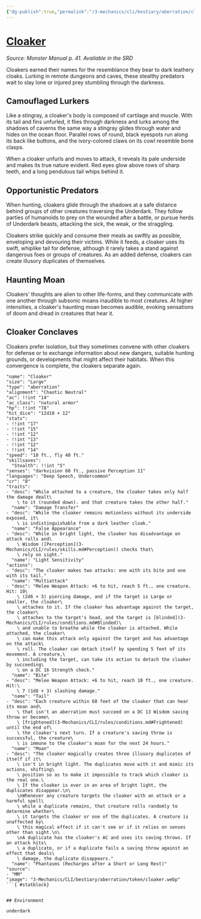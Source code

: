 ```yaml
---
{"dg-publish":true,"permalink":"/3-mechanics/cli/bestiary/aberration/cloaker/","tags":["ttrpg-cli/compendium/src/5e/mm","ttrpg-cli/monster/cr/8","ttrpg-cli/monster/environment/underdark","ttrpg-cli/monster/size/large","ttrpg-cli/monster/type/aberration"]}
---
```


# [Cloaker](3-Mechanics\CLI\bestiary\aberration/cloaker.md)
*Source: Monster Manual p. 41. Available in the <span title='Systems Reference Document (5.1)'>SRD</span>*  

Cloakers earned their names for the resemblance they bear to dark leathery cloaks. Lurking in remote dungeons and caves, these stealthy predators wait to slay lone or injured prey stumbling through the darkness.

## Camouflaged Lurkers

Like a stingray, a cloaker's body is composed of cartilage and muscle. With its tail and fins unfurled, it flies through darkness and lurks among the shadows of caverns the same way a stingray glides through water and hides on the ocean floor. Parallel rows of round, black eyespots run along its back like buttons, and the ivory-colored claws on its cowl resemble bone clasps.

When a cloaker unfurls and moves to attack, it reveals its pale underside and makes its true nature evident. Red eyes glow above rows of sharp teeth, and a long pendulous tail whips behind it.

## Opportunistic Predators

When hunting, cloakers glide through the shadows at a safe distance behind groups of other creatures traversing the Underdark. They follow parties of humanoids to prey on the wounded after a battle, or pursue herds of Underdark beasts, attacking the sick, the weak, or the straggling.

Cloakers strike quickly and consume their meals as swiftly as possible, enveloping and devouring their victims. While it feeds, a cloaker uses its swift, whiplike tail for defense, although it rarely takes a stand against dangerous foes or groups of creatures. As an added defense, cloakers can create illusory duplicates of themselves.

## Haunting Moan

Cloakers' thoughts are alien to other life-forms, and they communicate with one another through subsonic moans inaudible to most creatures. At higher intensities, a cloaker's haunting moan becomes audible, evoking sensations of doom and dread in creatures that hear it.

## Cloaker Conclaves

Cloakers prefer isolation, but they sometimes convene with other cloakers for defense or to exchange information about new dangers, suitable hunting grounds, or developments that might affect their habitats. When this convergence is complete, the cloakers separate again.

```statblock
"name": "Cloaker"
"size": "Large"
"type": "aberration"
"alignment": "Chaotic Neutral"
"ac": !!int "14"
"ac_class": "natural armor"
"hp": !!int "78"
"hit_dice": "12d10 + 12"
"stats":
- !!int "17"
- !!int "15"
- !!int "12"
- !!int "13"
- !!int "12"
- !!int "14"
"speed": "10 ft., fly 40 ft."
"skillsaves":
  "Stealth": !!int "5"
"senses": "darkvision 60 ft., passive Perception 11"
"languages": "Deep Speech, Undercommon"
"cr": "8"
"traits":
- "desc": "While attached to a creature, the cloaker takes only half the damage dealt\
    \ to it (rounded down). and that creature takes the other half."
  "name": "Damage Transfer"
- "desc": "While the cloaker remains motionless without its underside exposed, it\
    \ is indistinguishable from a dark leather cloak."
  "name": "False Appearance"
- "desc": "While in bright light, the cloaker has disadvantage on attack rolls and\
    \ Wisdom ([Perception](3-Mechanics/CLI/rules/skills.md#Perception)) checks that\
    \ rely on sight."
  "name": "Light Sensitivity"
"actions":
- "desc": "The cloaker makes two attacks: one with its bite and one with its tail."
  "name": "Multiattack"
- "desc": "Melee Weapon Attack: +6 to hit, reach 5 ft., one creature. Hit: 10\
    \ (2d6 + 3) piercing damage, and if the target is Large or smaller, the cloaker\
    \ attaches to it. If the cloaker has advantage against the target, the cloaker\
    \ attaches to the target's head, and the target is [blinded](3-Mechanics/CLI/rules/conditions.md#Blinded)\
    \ and unable to breathe while the cloaker is attached. While attached, the cloaker\
    \ can make this attack only against the target and has advantage on the attack\
    \ roll. The cloaker can detach itself by spending 5 feet of its movement. A creature,\
    \ including the target, can take its action to detach the cloaker by succeeding\
    \ on a DC 16 Strength check."
  "name": "Bite"
- "desc": "Melee Weapon Attack: +6 to hit, reach 10 ft., one creature. Hit:\
    \ 7 (1d8 + 3) slashing damage."
  "name": "Tail"
- "desc": "Each creature within 60 feet of the cloaker that can hear its moan and\
    \ that isn't an aberration must succeed on a DC 13 Wisdom saving throw or become\
    \ [frightened](3-Mechanics/CLI/rules/conditions.md#Frightened) until the end of\
    \ the cloaker's next turn. If a creature's saving throw is successful, the creature\
    \ is immune to the cloaker's moan for the next 24 hours."
  "name": "Moan"
- "desc": "The cloaker magically creates three illusory duplicates of itself if it\
    \ isn't in bright light. The duplicates move with it and mimic its actions, shifting\
    \ position so as to make it impossible to track which cloaker is the real one.\
    \ If the cloaker is ever in an area of bright light, the duplicates disappear.\n\
    \nWhenever any creature targets the cloaker with an attack or a harmful spell\
    \ while a duplicate remains, that creature rolls randomly to determine whether\
    \ it targets the cloaker or one of the duplicates. A creature is unaffected by\
    \ this magical effect if it can't see or if it relies on senses other than sight.\n\
    \nA duplicate has the cloaker's AC and uses its saving throws. If an attack hits\
    \ a duplicate, or if a duplicate fails a saving throw against an effect that deals\
    \ damage, the duplicate disappears."
  "name": "Phantasms (Recharges after a Short or Long Rest)"
"source":
- "MM"
"image": "3-Mechanics/CLI/bestiary/aberration/token/cloaker.webp"
```{ #statblock}


## Environment

underdark